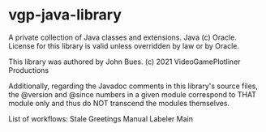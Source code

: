 # vgp-java-library
A private collection of Java classes and extensions. Java (c) Oracle. License for this library is valid unless overridden by law or by Oracle.

This library was authored by John Bues.
(c) 2021 VideoGamePlotliner Productions

Additionally, regarding the Javadoc comments in this library's source files,
the @version and @since numbers in a given module correspond to THAT module
only and thus do NOT transcend the modules themselves.

List of workflows:
Stale
Greetings
Manual
Labeler
Main